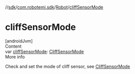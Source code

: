 //[sdk](../../../index.md)/[com.robotemi.sdk](../index.md)/[Robot](index.md)/[cliffSensorMode](cliff-sensor-mode.md)



# cliffSensorMode  
[androidJvm]  
Content  
var [cliffSensorMode](cliff-sensor-mode.md): [CliffSensorMode](../../com.robotemi.sdk.constants/-cliff-sensor-mode/index.md)  
More info  


Check and set the mode of cliff sensor, see [CliffSensorMode](../../com.robotemi.sdk.constants/-cliff-sensor-mode/index.md)

  



